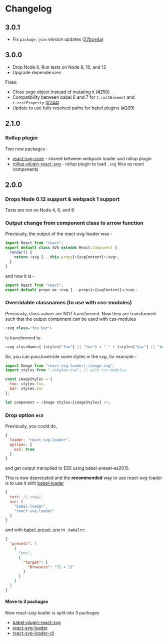 # Changelog

## 3.0.1

- Fix `package.json` version updates ([27bce4a](https://github.com/boopathi/react-svg-loader/commit/27bce4a34c1d9e184619a34c2e3f7ce5bfa019a6))

## 3.0.0

- Drop Node 6. Run tests on Node 8, 10, and 12
- Upgrade dependencies

Fixes:

- Close svgo object instead of mutating it ([#250](https://github.com/boopathi/react-svg-loader/pull/250))
- Compatibility between babel 6 and 7 for `t.restElement` and `t.restProperty` ([#244](https://github.com/boopathi/react-svg-loader/pull/244))
- Update to use fully resolved paths for babel plugins ([#209](https://github.com/boopathi/react-svg-loader/pull/209))

## 2.1.0

### Rollup plugin

Two new packages -

- [react-svg-core](/packages/react-svg-core) - shared between webpack loader and rollup plugin
- [rollup-plugin-react-svg](/packages/rollup-plugin-react-svg) - rollup plugin to load `.svg` files as react components

## 2.0.0

### Drops Node 0.12 support & webpack 1 support

Tests are run on Node 4, 6, and 8

### Output change from component class to arrow function

Previously, the output of the react-svg-loader was -

```js
import React from "react";
export default class SVG extends React.Component {
  render() {
    return <svg {...this.props}>{svgContent}</svg>;
  }
}
```

and now it is -

```js
import React from "react";
export default props => <svg {...props}>{svgContent}</svg>;
```

### Overridable classnames (to use with css-modules)

Previously, class values are NOT transformed. Now they are transformed such that the output component can be used with css-modules

```js
<svg class="foo bar">
```

is transformed to

```js
<svg className={ (styles["foo"] || "foo") + " " + (styles["bar"] || "bar") }>
```

So, you can pass/override some styles in the svg, for example -

```js
import Image from "react-svg-loader!./image.svg";
import styles from "./styles.css"; // with css-modules

const imageStyles = {
  foo: styles.foo,
  bar: styles.bar
};

let component = <Image styles={imageStyles} />;
```

### Drop option `es5`

Previously, you could do,

```js
{
  loader: "react-svg-loader",
  options: {
    es5: true
  }
}
```

and get output transpiled to ES5 using babel-preset-es2015.

This is now deprecated and the **recommended** way to use react-svg-loader is to use it with [babel-loader](https://github.com/babel/babel-loader)

```js
{
  test: /\.svg$/,
  use: [
    "babel-loader",
    "react-svg-loader"
  ]
}
```

and with [babel-preset-env](https://github.com/babel/babel-preset-env) in `.babelrc`:

```json
{
  "presets": [
    [
      "env",
      {
        "target": {
          "browsers": "IE > 11"
        }
      }
    ]
  ]
}
```

#### Move to 3 packages

Now react-svg-loader is split into 3 packages

- [babel-plugin-react-svg](/packages/babel-plugin-react-svg)
- [react-svg-loader](/packages/react-svg-loader)
- [react-svg-loader-cli](/packages/react-svg-loader-cli)
